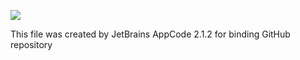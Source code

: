 <p>
  <img src="https://api.travis-ci.org/undancer/oss-for-mac.png">
</p>
This file was created by JetBrains AppCode 2.1.2 for binding GitHub repository
